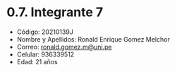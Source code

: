 # 0.7. Integrante 7

- Código: 20210139J
- Nombre y Apellidos: Ronald Enrique Gomez Melchor
- Correo: ronald.gomez.m@uni.pe
- Celular: 936339512
- Edad: 21 años
